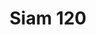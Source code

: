 ---
title: Siam 120
image_primary: img/SIAM_120_Plafon.jpg
description: "SIAM%20breaths%20a%20certain%20oriental%20air%20derived%20from%20the%20inverted%20shade.%20It%20takes%20its%20essence%20from%20MEI%20and%20offers%20a%20soft%20cascading%20light.%20These%20luminaires%20can%20be%20grouped%20in%20varying%20compositions%2C%20superposing%20shades%20partially%20one%20over%20the%20other%2C%20and%20creating%20a%20perfect%20mural%20for%20any%20space.%0A%0A%0A%0A"
designer: Joana Bover
image_thumb: img/SIAM_200_Plafon.jpg
href: https://www.bover.es/en/lamp/siam-120/
tags: 
  - bover
  - Indoor
  - Pendant
  - Ceiling
  - indoor-lamps
category: indoor-lamps
subtitle: 
manufacturer: Bover
slug: /manufacturers/bover/indoor-lamps/joana-bover-siam-120
---